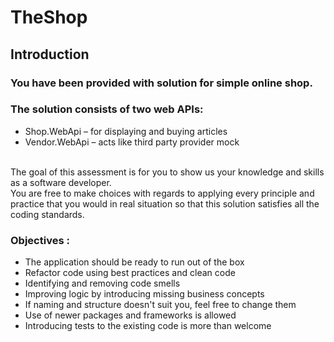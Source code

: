 # TheShop
## Introduction
### You have been provided with solution for simple online shop.
### The solution consists of two web APIs:
- Shop.WebApi – for displaying and buying articles
- Vendor.WebApi – acts like third party provider mock
<br/>
The goal of this assessment is for you to show us your knowledge and skills as a software developer.
<br/>
You are free to make choices with regards to applying every principle and practice that you would in real situation so that
this solution satisfies all the coding standards.

### Objectives :
- The application should be ready to run out of the box
- Refactor code using best practices and clean code
- Identifying and removing code smells
- Improving logic by introducing missing business concepts
- If naming and structure doesn't suit you, feel free to change them
- Use of newer packages and frameworks is allowed
- Introducing tests to the existing code is more than welcome
